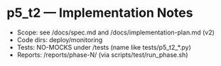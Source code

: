 # p5_t2 — Implementation Notes
- Scope: see /docs/spec.md and /docs/implementation-plan.md (v2)
- Code dirs: deploy/monitoring
- Tests: NO-MOCKS under /tests (name like tests/p5_t2_*.py)
- Reports: /reports/phase-N/ (via scripts/test/run_phase.sh)
